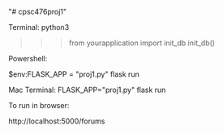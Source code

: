 "# cpsc476proj1" 

Terminal:
python3

>>> from yourapplication import init_db
>>> init_db()


Powershell:

$env:FLASK_APP = "proj1.py"
flask run

Mac Terminal:
FLASK_APP="proj1.py"
flask run

To run in browser:

http://localhost:5000/forums


